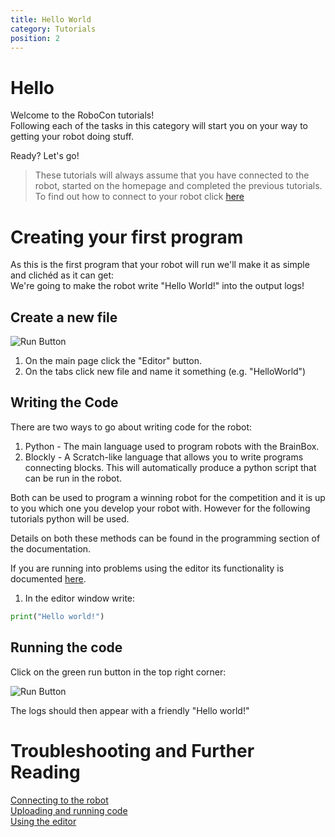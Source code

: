 ```yaml
---
title: Hello World
category: Tutorials
position: 2
---
```

# Hello

Welcome to the RoboCon tutorials!<br>
Following each of the tasks in this category will start you on your way to getting your robot doing stuff.

Ready? Let's go!

> These tutorials will always assume that you have connected to the robot,  started on the homepage and completed the previous tutorials. To find out how to connect to your robot click [here](/docs/connecting)

# Creating your first program

As this is the first program that your robot will run we'll make it as simple and clichéd as it can get:<br>
We're going to make the robot write "Hello World!" into the output logs!

## Create a new file

![Run Button](/images/shepherd-editor.png)

1. On the main page click the "Editor" button.
2. On the tabs click new file and name it something (e.g. "HelloWorld")

## Writing the Code

There are two ways to go about writing code for the robot:<br>

1. Python - The main language used to program robots with the BrainBox.<br>
2. Blockly - A Scratch-like language that allows you to write programs connecting blocks. This will automatically produce a python script that can be run in the robot.

Both can be used to program a winning robot for the competition and it is up to you which one you develop your robot with. However for the following tutorials python will be used.

Details on both these methods can be found in the programming section of the documentation.

If you are running into problems using the editor its functionality is documented [here](https://hr-robocon.org/docs/editor#the-editor-interface).

1. In the editor window write:

```python
print("Hello world!")
```

## Running the code

Click on the green run button in the top right corner:

![Run Button](/images/editor-robot-run.png)

The logs should then appear with a friendly "Hello world!"

# Troubleshooting and Further Reading

[Connecting to the robot](/docs/connecting) <br>
[Uploading and running code](/docs/uploading) <br>
[Using the editor](/docs/editor)